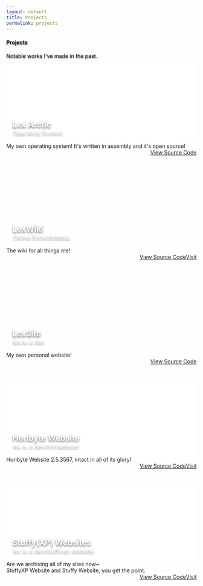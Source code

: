 ```yaml
---
layout: default
title: Projects
permalink: projects
---
```


<style>
/* Overall Blog Grid Layout */
.row {
  display: flex;
  flex-direction: row;
  flex-wrap: wrap;
  justify-content: center;
  gap: 15px;
}

/* Base Card Styles */
.mdl-card {
  background-color: rgba(255,255,255,0.62) !important;
  backdrop-filter: blur(23px);
  margin-bottom: 20px;
}

/* Individual Card Sizing within Grid */
.demo-card-wide {
  width: auto; /* Resets fixed width, managed by flex-basis below */
  flex: 0 0 calc(50% - 10px);
  max-width: 612px; /* From your provided code */
}

/* Card Header/Title Area */
.mdl-card__title {
  height: 176px;
  color: #fff;
  background-size: cover;
  background-position: center;
  display: flex;
  flex-direction: column;
  justify-content: flex-end;
  align-items: flex-start;
  padding: 16px;
  position: relative;
  overflow: hidden;
}

/* Image Darkening Overlay */
#thing::before {
  content: '';
  position: absolute;
  top: 0;
  left: 0;
  width: 100%;
  background-position-y:50px !important;
  height: 100%;
  z-index: 1;
  backdrop-filter: blur(3px);
}

/* Inner Text Container Positioning within Title Area */
.mdl-card__title > div {
    width: 100%;
    position: relative;
    z-index: 2;
}

/* Card Text Elements (Shared Styles for Title and Subtitle) */
.mdl-card__title-text,
.mdl-card__subtitle-text {
  text-shadow:
    0 4px 4px rgba(0,0,0,0.4),
    0 1px 5px rgba(0,0,0,0.3);
  position: relative;
  z-index: 2;
}

/* Subtitle (Date) Specific Text Styling */
.mdl-card__subtitle-text {
  -webkit-align-self:flex-end;
  -ms-flex-item-align:end;
  align-self:flex-end;
  word-break: break-all;
  overflow-wrap: break-word;
  color:inherit;
  display:block;
  display:-webkit-flex;
  display:-ms-flexbox;
  display:flex;
  font-size:16px;
  font-weight:300;
  line-height:normal;
  overflow:hidden;
  -webkit-transform-origin:149px 48px;
  transform-origin:149px 48px;
  margin:0;
}

/* Main Title Text (H2) Specific Styling */
.demo-card-wide .mdl-card__title-text {
  margin-bottom: 0px;
}

/* Card Menu Styling */
.demo-card-wide > .mdl-card__menu {
  color: #fff;
}

/* Responsive Adjustments */
@media (max-width: 1100px) {
  .demo-card-wide {
    flex: 0 0 100%;
    max-width: 512px; /* Keeping this at 512px for mobile consistency */
  }
}

#a {
text-shadow:
    0 2px 2px rgba(0,0,0,0.4),
    0 1px 4px rgba(0,0,0,0.3);
}
</style>
<div id="a">
<h4>Projects</h4>
<p>Notable works I've made in the past.</p>
</div>

<div class="box row" id="projects-grid">
  <div class="demo-card-wide mdl-card mdl-shadow--2dp">
    <div class="mdl-card__title" style="background-image:url('/img/cards/arctic.png');" id="thing"> 
        <div>
            <h2 class="mdl-card__title-text" style="text-align:left!important;">Lex Arctic</h2>
            <p class="mdl-card__subtitle-text">Operating System</p>
      </div>
    </div>
    <div class="mdl-card__supporting-text" style="text-align: left !important;">
        My own operating system! It's written in assembly and it's open source!
    </div>
    <div class="mdl-card__actions mdl-card--border" style="float: right !important; position:relative !important;">
      <a class="mdl-button mdl-button--accent mdl-js-button mdl-js-ripple-effect" style="float: right !important; position:relative !important;" href="https://github.com/thelexibyte/arctic">
        View Source Code
      </a>
    </div>
  </div>

  <div class="demo-card-wide mdl-card mdl-shadow--2dp">
    <div class="mdl-card__title" style="background-image:url('/img/cards/lexwiki.png')"> 
        <div>
            <h2 class="mdl-card__title-text" style="text-align:left!important;">LexWiki</h2>
            <p class="mdl-card__subtitle-text">Online Encyclopedia</p>
      </div>
    </div>
    <div class="mdl-card__supporting-text" style="text-align: left !important;">
        The wiki for all things me!
    </div>
    <div class="mdl-card__actions mdl-card--border" style="float: right !important; position:relative !important;">
      <a class="mdl-button mdl-button--accent mdl-js-button mdl-js-ripple-effect" style="float: right !important; position:relative !important;" href="/wiki">
        Visit
      </a>
      <a class="mdl-button mdl-button--accent mdl-js-button mdl-js-ripple-effect" style="float: right !important; position:relative !important;" href="https://github.com/thelexibyte/wiki">
        View Source Code
      </a>
    </div>
  </div>

<div class="demo-card-wide mdl-card mdl-shadow--2dp">
    <div class="mdl-card__title" style="background-image:url('/img/cards/lexsite.png')"> 
        <div>
            <h2 class="mdl-card__title-text" style="text-align:left!important;">LexSite</h2>
            <p class="mdl-card__subtitle-text">lex.is-a.dev</p>
      </div>
    </div>
    <div class="mdl-card__supporting-text" style="text-align: left !important;">
        My own personal website!
    </div>
    <div class="mdl-card__actions mdl-card--border" style="float: right !important; position:relative !important;">
      <a class="mdl-button mdl-button--accent mdl-js-button mdl-js-ripple-effect" style="float: right !important; position:relative !important;" href="https://github.com/thelexibyte/thelexibyte.github.io">
        View Source Code
      </a>
    </div>
  </div>

<div class="demo-card-wide mdl-card mdl-shadow--2dp">
    <div class="mdl-card__title" style="background-image:url('/img/cards/horiwebsite.png')" id="thing"> 
        <div>
            <h2 class="mdl-card__title-text" style="text-align:left!important;">Horibyte Website</h2>
            <p class="mdl-card__subtitle-text">lex.is-a.dev/horiwebsite</p>
        </div>
        </div>
    <div class="mdl-card__supporting-text" style="text-align: left !important;">
        Horibyte Website 2.5.3567, intact in all of its glory!
    </div>
    <div class="mdl-card__actions mdl-card--border" style="float: right !important; position:relative !important;">
        <a class="mdl-button mdl-button--accent mdl-js-button mdl-js-ripple-effect" style="float: right !important; position:relative !important;" href="/horiwebsite">
            Visit
        </a>
        <a class="mdl-button mdl-button--accent mdl-js-button mdl-js-ripple-effect" style="float: right !important; position:relative !important;" href="https://github.com/thelexibyte/horiwebsite">
            View Source Code
        </a>
    </div>
</div>

<div class="demo-card-wide mdl-card mdl-shadow--2dp">
    <div class="mdl-card__title" style="background-image:url('/img/cards/stxpwebsite.png')" id="thing"> 
        <div>
            <h2 class="mdl-card__title-text" style="text-align:left!important;">Stuffy(XP) Websites</h2>
            <p class="mdl-card__subtitle-text">lex.is-a.dev/stuffyxp-website</p>
        </div>
        </div>
    <div class="mdl-card__supporting-text" style="text-align: left !important;">
        Are we archiving all of my sites now~<br>StuffyXP Website and Stuffy Website, you get the point.
    </div>
    <div class="mdl-card__actions mdl-card--border" style="float: right !important; position:relative !important;">
        <a class="mdl-button mdl-button--accent mdl-js-button mdl-js-ripple-effect" style="float: right !important; position:relative !important;" href="/stuffyxp-website">
            Visit
        </a>
        <a class="mdl-button mdl-button--accent mdl-js-button mdl-js-ripple-effect" style="float: right !important; position:relative !important;" href="https://github.com/thelexibyte/stuffyxp-website">
            View Source Code
        </a>
    </div>
</div>

  </div>
